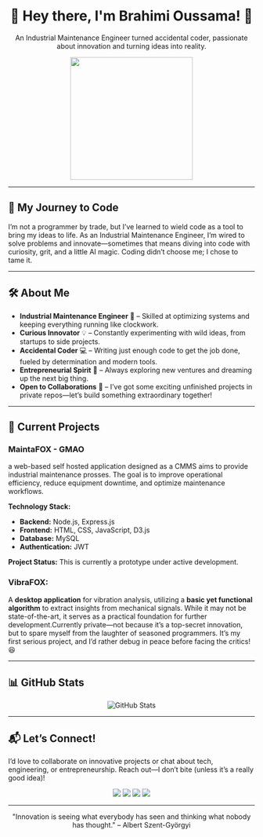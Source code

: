 <h1 align="center">🚀 Hey there, I'm Brahimi Oussama! 👋</h1>
<p align="center">An Industrial Maintenance Engineer turned accidental coder, passionate about innovation and turning ideas into reality.</p>
<p align="center">
  <img src="https://media.giphy.com/media/lzZBZB6PCfzhV4B3Xq/giphy.gif?cid=ecf05e47i1m5w0h902vb0tsrc4ebathszsmez2dwzbbrxpa9&ep=v1_gifs_related&rid=giphy.gif&ct=g" width="250" />
</p>

---

## 🌟 My Journey to Code
I’m not a programmer by trade, but I’ve learned to wield code as a tool to bring my ideas to life. As an Industrial Maintenance Engineer, I’m wired to solve problems and innovate—sometimes that means diving into code with curiosity, grit, and a little AI magic. Coding didn’t choose me; I chose to tame it.

---

## 🛠️ About Me
- **Industrial Maintenance Engineer** 🔧 – Skilled at optimizing systems and keeping everything running like clockwork.
- **Curious Innovator** 💡 – Constantly experimenting with wild ideas, from startups to side projects.
- **Accidental Coder** 💻 – Writing just enough code to get the job done, fueled by determination and modern tools.
- **Entrepreneurial Spirit** 🚀 – Always exploring new ventures and dreaming up the next big thing.
- **Open to Collaborations** 🤝 – I’ve got some exciting unfinished projects in private repos—let’s build something extraordinary together!

---

## 🚧 Current Projects
### MaintaFOX - GMAO

a web-based self hosted application designed as a CMMS aims to provide industrial maintenance prosses. The goal is to improve operational efficiency, reduce equipment downtime, and optimize maintenance workflows.

**Technology Stack:**

*   **Backend:** Node.js, Express.js
*   **Frontend:** HTML, CSS, JavaScript, D3.js
*   **Database:** MySQL
*   **Authentication:** JWT

**Project Status:** This is currently a prototype under active development.


### VibraFOX:
A **desktop application** for vibration analysis, utilizing a **basic yet functional algorithm** to extract insights from mechanical signals. While it may not be state-of-the-art, it serves as a practical foundation for further development.Currently private—not because it’s a top-secret innovation, but to spare myself from the laughter of seasoned programmers. It’s my first serious project, and I’d rather debug in peace before facing the critics! 😆

---

## 📊 GitHub Stats
<p align="center">
  <img src="https://github-readme-stats.vercel.app/api?username=oussasz&show_icons=true&theme=radical" alt="GitHub Stats" />
</p>

---

## 📬 Let’s Connect!
I’d love to collaborate on innovative projects or chat about tech, engineering, or entrepreneurship. Reach out—I don’t bite (unless it’s a really good idea)!
<p align="center">
  <a href="https://github.com/oussasz"><img src="https://img.shields.io/badge/GitHub-My Code-black?style=for-the-badge&logo=github" /></a>
  <a href="https://x.com/Oussasz"><img src="https://img.shields.io/badge/Twitter-@Oussasz-1DA1F2?style=for-the-badge&logo=twitter" /></a>
  <a href="https://www.linkedin.com/in/oussasz/"><img src="https://img.shields.io/badge/LinkedIn-@Oussasz-0077B5?style=for-the-badge&logo=linkedin" /></a>
  <a href="https://facebook.com/Oussasz"><img src="https://img.shields.io/badge/Facebook-@Oussasz-1877F2?style=for-the-badge&logo=facebook" /></a>
</p>

---

<p align="center">"Innovation is seeing what everybody has seen and thinking what nobody has thought." – Albert Szent-Györgyi</p>
